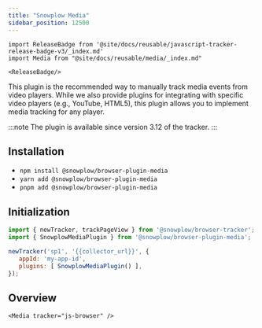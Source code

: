 ```yaml
---
title: "Snowplow Media"
sidebar_position: 12500
---
```


```mdx-code-block
import ReleaseBadge from '@site/docs/reusable/javascript-tracker-release-badge-v3/_index.md'
import Media from "@site/docs/reusable/media/_index.md"

<ReleaseBadge/>
```

This plugin is the recommended way to manually track media events from video players.
While we also provide plugins for integrating with specific video players (e.g., YouTube, HTML5), this plugin allows you to implement media tracking for any player.

:::note
The plugin is available since version 3.12 of the tracker.
:::

## Installation

- `npm install @snowplow/browser-plugin-media`
- `yarn add @snowplow/browser-plugin-media`
- `pnpm add @snowplow/browser-plugin-media`

## Initialization

```javascript
import { newTracker, trackPageView } from '@snowplow/browser-tracker';
import { SnowplowMediaPlugin } from '@snowplow/browser-plugin-media';

newTracker('sp1', '{{collector_url}}', { 
   appId: 'my-app-id', 
   plugins: [ SnowplowMediaPlugin() ],
});
```

## Overview

```mdx-code-block
<Media tracker="js-browser" />
```
